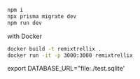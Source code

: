 ```sh
npm i
npx prisma migrate dev
npm run dev
```

with Docker
```sh
docker build -t remixtrellix . 
docker run -it -p 3000:3000 remixtrellix
```

export DATABASE_URL="file:./test.sqlite'